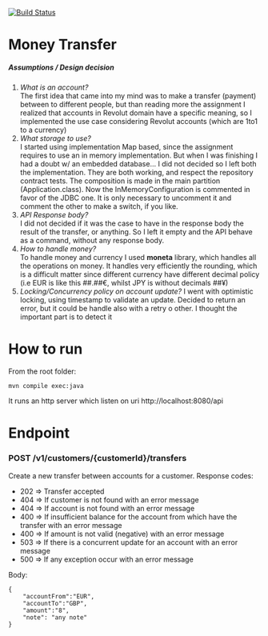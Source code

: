 [![Build Status](https://travis-ci.org/dlucia/moneytransfer.svg?branch=master)](https://travis-ci.org/dlucia/moneytransfer)
# Money Transfer

##### Assumptions / Design decision
1. *What is an account?*  
The first idea that came into my mind was to make a transfer (payment) between to different people,
but than reading more the assignment I realized that accounts in Revolut domain have a specific meaning, 
so I implemented the use case considering Revolut accounts (which are 1to1 to a currency)
2. *What storage to use?*  
I started using implementation Map based, since the assignment requires to use an in memory implementation.
But when I was finishing I had a doubt w/ an embedded database... I did not decided so I left both the implementation.
They are both working, and respect the repository contract tests. The composition is made in the main partition (Application.class).
Now the InMemoryConfiguration is commented in favor of the JDBC one. 
It is only necessary to uncomment it and comment the other to make a switch, if you like. 
3. *API Response body?*  
I did not decided if it was the case to have in the response body the result of the transfer, or anything.
So I left it empty and the API behave as a command, without any response body.
4. *How to handle money?*  
To handle money and currency I used **moneta** library, which handles all the operations on money.
It handles very efficiently the rounding, which is a difficult matter since different currency have different decimal policy 
(i.e EUR is like this ##.##€, whilst JPY is without decimals ##¥)
5. *Locking/Concurrency policy on account update?* I went with optimistic locking, using timestamp to validate an update. Decided to return an error, but it could be handle also with a retry o other. I thought the important part is to detect it

# How to run

From the root folder:
```
mvn compile exec:java
```

It runs an http server which listen on uri http://localhost:8080/api

# Endpoint

### POST /v1/customers/{customerId}/transfers
Create a new transfer between accounts for a customer.
Response codes:
* 202 =\> Transfer accepted
* 404 =\> If customer is not found with an error message
* 404 =\> If account is not found with an error message
* 400 =\> If insufficient balance for the account from which have the transfer with an error message
* 400 =\> If amount is not valid (negative) with an error message
* 503 =\> If there is a concurrent update for an account with an error message
* 500 =\> If any exception occur with an error message

Body:
```
{
	"accountFrom":"EUR",
	"accountTo":"GBP",
	"amount":"8",
	"note": "any note"
}
```

